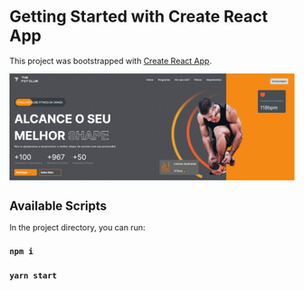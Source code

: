 # Getting Started with Create React App

This project was bootstrapped with [Create React App](https://github.com/facebook/create-react-app).

<img src="./src/assets/workout.png">

## Available Scripts

In the project directory, you can run:

### `npm i`

### `yarn start`


